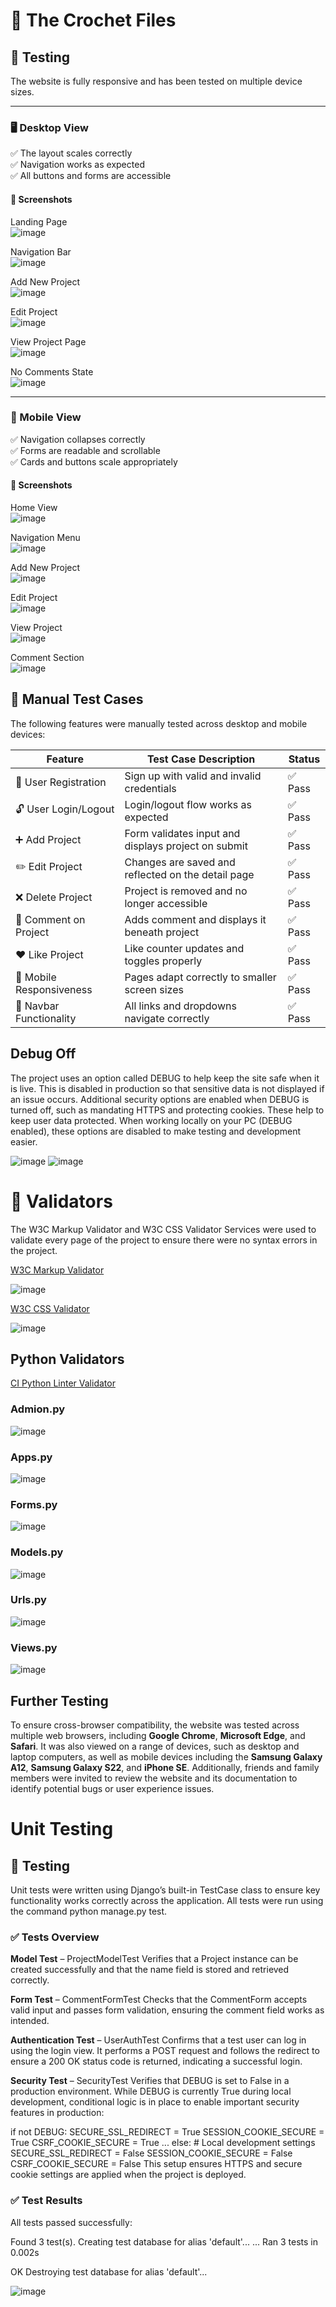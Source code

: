 # 🧶 The Crochet Files

## 🧪 Testing

The website is fully responsive and has been tested on multiple device sizes.

---

### 🖥️ Desktop View

✅ The layout scales correctly  
✅ Navigation works as expected  
✅ All buttons and forms are accessible  

#### 📸 Screenshots

 Landing Page  
  ![image](docs/landing-page.png)

 Navigation Bar  
  ![image](docs/navbar.png)

 Add New Project  
  ![image](docs/add-page.png)

 Edit Project  
  ![image](docs/edit-page.png)

 View Project Page  
  ![image](docs/project-page.png)

 No Comments State  
  ![image](docs/no-comment.png)

---

### 📱 Mobile View

✅ Navigation collapses correctly  
✅ Forms are readable and scrollable  
✅ Cards and buttons scale appropriately  

#### 📸 Screenshots

 Home View  
  ![image](docs/mobile-home-view.png)

 Navigation Menu  
  ![image](docs/mob-nav.png)

 Add New Project  
  ![image](docs/mob-new-pat.png)

 Edit Project  
  ![image](docs/mob-edit.png)

 View Project  
  ![image](docs/mob-view.png)

 Comment Section  
  ![image](docs/mob-com.png)

## 🧪 Manual Test Cases

The following features were manually tested across desktop and mobile devices:

| Feature                   | Test Case Description                                  | Status   |
|---------------------------|--------------------------------------------------------|----------|
| 🔐 User Registration      | Sign up with valid and invalid credentials             | ✅ Pass   |
| 🔓 User Login/Logout      | Login/logout flow works as expected                    | ✅ Pass   |
| ➕ Add Project             | Form validates input and displays project on submit    | ✅ Pass   |
| ✏️ Edit Project           | Changes are saved and reflected on the detail page     | ✅ Pass   |
| ❌ Delete Project         | Project is removed and no longer accessible            | ✅ Pass   |
| 💬 Comment on Project     | Adds comment and displays it beneath project           | ✅ Pass   |
| ❤️ Like Project           | Like counter updates and toggles properly              | ✅ Pass   |
| 📱 Mobile Responsiveness  | Pages adapt correctly to smaller screen sizes          | ✅ Pass   |
| 🧭 Navbar Functionality   | All links and dropdowns navigate correctly             | ✅ Pass   |

## Debug Off

The project uses an option called DEBUG to help keep the site safe when it is live. This is disabled in production so that sensitive data is not displayed if an issue occurs. Additional security options are enabled when DEBUG is turned off, such as mandating HTTPS and protecting cookies. These help to keep user data protected. When working locally on your PC (DEBUG enabled), these options are disabled to make testing and development easier.

![image](docs/debug-two.png) ![image](docs/debug-one.png)

# 🧰 Validators

The W3C Markup Validator and W3C CSS Validator Services were used to validate every page of the project to ensure there were no syntax errors in the project.

[W3C Markup Validator](https://jigsaw.w3.org/css-validator/#validate_by_input)

![image](docs/base-html-vali.png)

[W3C CSS Validator](https://jigsaw.w3.org/css-validator/#validate_by_input)

![image](docs/css-vail.png)

## Python Validators

[CI Python Linter Validator](https://pep8ci.herokuapp.com/)

### Admion.py

![image](docs/admin.png)

### Apps.py

![image](docs/apps.png)

### Forms.py

![image](docs/forms.png)

### Models.py

![image](docs/models.png)

### Urls.py

![image](docs/urls.png)

### Views.py

![image](docs/views.png)

## Further Testing

To ensure cross-browser compatibility, the website was tested across multiple web browsers, including **Google Chrome**, **Microsoft Edge**, and **Safari**. It was also viewed on a range of devices, such as desktop and laptop computers, as well as mobile devices including the **Samsung Galaxy A12**, **Samsung Galaxy S22**, and **iPhone SE**. Additionally, friends and family members were invited to review the website and its documentation to identify potential bugs or user experience issues.

# Unit Testing


## 🧪 Testing
Unit tests were written using Django’s built-in TestCase class to ensure key functionality works correctly across the application. All tests were run using the command python manage.py test.

### ✅ Tests Overview

**Model Test** – ProjectModelTest
Verifies that a Project instance can be created successfully and that the name field is stored and retrieved correctly.

**Form Test** – CommentFormTest
Checks that the CommentForm accepts valid input and passes form validation, ensuring the comment field works as intended.

**Authentication Test** – UserAuthTest
Confirms that a test user can log in using the login view. It performs a POST request and follows the redirect to ensure a 200 OK status code is returned, indicating a successful login.

**Security Test** – SecurityTest
Verifies that DEBUG is set to False in a production environment. While DEBUG is currently True during local development, conditional logic is in place to enable important security features in production:

if not DEBUG:
    SECURE_SSL_REDIRECT = True
    SESSION_COOKIE_SECURE = True
    CSRF_COOKIE_SECURE = True
    ...
else:
    # Local development settings
    SECURE_SSL_REDIRECT = False
    SESSION_COOKIE_SECURE = False
    CSRF_COOKIE_SECURE = False
This setup ensures HTTPS and secure cookie settings are applied when the project is deployed.

### ✅ Test Results
All tests passed successfully:

Found 3 test(s).
Creating test database for alias 'default'...
...
Ran 3 tests in 0.002s

OK
Destroying test database for alias 'default'...

![image](docs/test-all.png)





